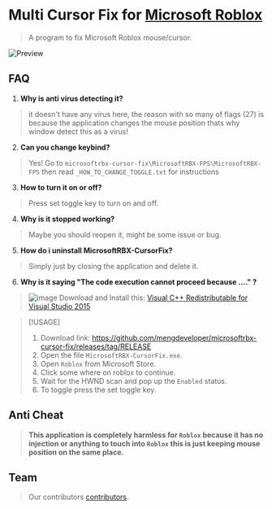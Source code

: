# Multi Cursor Fix for [Microsoft Roblox](https://apps.microsoft.com/store/detail/roblox/9NBLGGGZM6WM)

> A program to fix Microsoft Roblox mouse/cursor.

![Preview](https://github.com/mengdeveloper/microsoftrbx-cursor-fix/assets/53615275/638f6ab0-a671-4973-b6de-1f1a4c127783)

## FAQ

1. **Why is anti virus detecting it?**
> it doesn't have any virus here, the reason with so many of flags (27) is because the application changes the mouse position thats why window detect this as a virus!

2. **Can you change keybind?**
> Yes! Go to `microsoftrbx-cursor-fix\MicrosoftRBX-FPS\MicrosoftRBX-FPS` then read `_HOW_TO_CHANGE_TOGGLE.txt` for instructions

3. **How to turn it on or off?**
> Press set toggle key to turn on and off.

4. **Why is it stopped working?**
> Maybe you should reopen it, might be some issue or bug.

5. **How do i uninstall MicrosoftRBX-CursorFix?**
> Simply just by closing the application and delete it.

6. **Why is it saying "The code execution cannot proceed because ...." ?**
> ![image](https://github.com/mengdeveloper/microsoftrbx-cursor-fix/assets/53615275/02d0a4f9-ac60-49a1-9d5a-80ece15dbc65)
> Download and Install this: [Visual C++ Redistributable for Visual Studio 2015](https://www.microsoft.com/en-sg/download/details.aspx?id=48145)

> [!USAGE]
> 1. Download link: https://github.com/mengdeveloper/microsoftrbx-cursor-fix/releases/tag/RELEASE
> 2. Open the file `MicrosoftRBX-CursorFix.exe`.
> 3. Open `Roblox` from Microsoft Store.
> 4. Click some where on roblox to continue.
> 5. Wait for the HWND scan and pop up the `Enabled` status.
> 6. To toggle press the set toggle key.

## Anti Cheat
> **This application is completely harmless for `Roblox` because it has no injection or anything to touch into `Roblox` this is just keeping mouse position on the same place.**

## Team

> Our contributors [contributors](https://github.com/mengdeveloper/microsoftrbx-cursor-fix/graphs/contributors).
